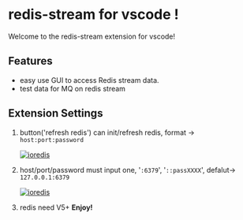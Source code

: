 # redis-stream for vscode !

Welcome to the redis-stream extension for vscode!

## Features

- easy use GUI to access Redis stream data.
- test data for MQ on redis stream

## Extension Settings

1. button('refresh redis') can init/refresh redis, format -> `host:port:password`

   [![ioredis](https://www.bosstg.cn/assets/img/redis-stream-6.JPG)](https://github.com/runzx/redis-stream-vscode)

2. host/port/password must input one, '`:6379`', '`::passXXXX`', defalut-> `127.0.0.1:6379`

   [![ioredis](https://www.bosstg.cn/assets/img/redis-stream-3.JPG)](https://github.com/runzx/redis-stream-vscode)

3. redis need V5+
   **Enjoy!**

